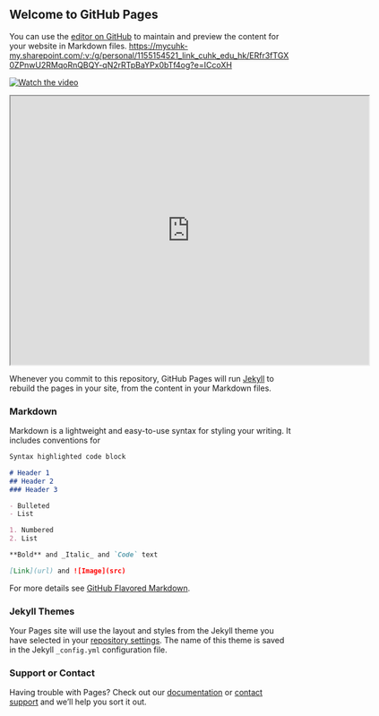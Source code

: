 ## Welcome to GitHub Pages

You can use the [editor on GitHub](https://github.com/AnthonySong98/Super-Mario-Bros-PPO/edit/main/docs/index.md) to maintain and preview the content for your website in Markdown files.
https://mycuhk-my.sharepoint.com/:v:/g/personal/1155154521_link_cuhk_edu_hk/ERfr3fTGX0ZPnwU2RMqoRnQBQY-qN2rRTpBaYPx0bTf4og?e=ICcoXH

[![Watch the video](https://i1.wp.com/img.bulevardionline.com//2020/09/super-mario-bros-scaled-1.jpg?resize=1024%2C541&ssl=1)](https://mycuhk-my.sharepoint.com/:v:/g/personal/1155154521_link_cuhk_edu_hk/ERfr3fTGX0ZPnwU2RMqoRnQBQY-qN2rRTpBaYPx0bTf4og?e=ICcoXH)

<iframe src="https://drive.google.com/file/d/1MzcdPRKLdKNRG3bzIrgW8NFK9XRtM8nq/preview" width="640" height="480"></iframe>
 
Whenever you commit to this repository, GitHub Pages will run [Jekyll](https://jekyllrb.com/) to rebuild the pages in your site, from the content in your Markdown files.

### Markdown

Markdown is a lightweight and easy-to-use syntax for styling your writing. It includes conventions for

```markdown
Syntax highlighted code block

# Header 1
## Header 2
### Header 3

- Bulleted
- List

1. Numbered
2. List

**Bold** and _Italic_ and `Code` text

[Link](url) and ![Image](src)
```

For more details see [GitHub Flavored Markdown](https://guides.github.com/features/mastering-markdown/).

### Jekyll Themes

Your Pages site will use the layout and styles from the Jekyll theme you have selected in your [repository settings](https://github.com/AnthonySong98/Super-Mario-Bros-PPO/settings). The name of this theme is saved in the Jekyll `_config.yml` configuration file.

### Support or Contact

Having trouble with Pages? Check out our [documentation](https://docs.github.com/categories/github-pages-basics/) or [contact support](https://github.com/contact) and we’ll help you sort it out.
